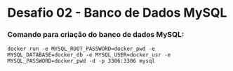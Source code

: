# Desafio 02 - Banco de Dados MySQL

### Comando para criação do banco de dados MySQL: 

```
docker run -e MYSQL_ROOT_PASSWORD=docker_pwd -e MYSQL_DATABASE=docker_db -e MYSQL_USER=docker_usr -e MYSQL_PASSWORD=docker_pwd -d -p 3306:3306 mysql
```